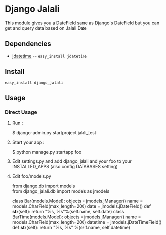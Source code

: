 Django Jalali
=============
This module gives you a DateField same as Django's DateField but you can get and query data based on Jalali Date

Dependencies
------------
* [jdatetime](http://pypi.python.org/pypi/jdatetime/) -- `easy_install jdatetime`

Install
-------

    easy_install django_jalali

Usage
-----

### Direct Usage

1. Run : 


    $ django-admin.py startproject jalali_test


2. Start your app :

    $ python manage.py startapp foo

3. Edit settings.py and add django_jalali and your foo to your INSTALLED_APPS (also config DATABASES setting)

4. Edit foo/models.py 


    from django.db import models                                                                                                                          
    from django_jalali.db import models as jmodels

    class Bar(models.Model):
        objects = jmodels.jManager()
        name =  models.CharField(max_length=200)
        date =  jmodels.jDateField()
        def __str__(self):
            return "%s, %s"%(self.name, self.date)
    class BarTime(models.Model):
        objects = jmodels.jManager()
        name =  models.CharField(max_length=200)
        datetime = jmodels.jDateTimeField()
        def __str__(self):
            return "%s, %s" %(self.name, self.datetime)


